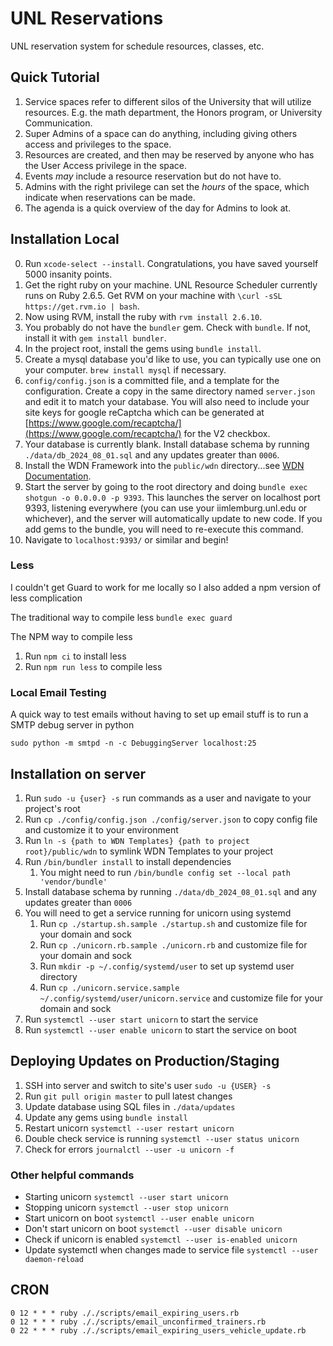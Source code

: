 # UNL Reservations

UNL reservation system for schedule resources, classes, etc.

## Quick Tutorial

1. Service spaces refer to different silos of the University that will utilize resources. E.g. the math department, the Honors program, or University Communication.
2. Super Admins of a space can do anything, including giving others access and privileges to the space.
3. Resources are created, and then may be reserved by anyone who has the User Access privilege in the space.
4. Events *may* include a resource reservation but do not have to.
5. Admins with the right privilege can set the *hours* of the space, which indicate when reservations can be made.
6. The agenda is a quick overview of the day for Admins to look at.

## Installation Local

0. Run `xcode-select --install`. Congratulations, you have saved yourself 5000 insanity points.
1. Get the right ruby on your machine. UNL Resource Scheduler currently runs on Ruby 2.6.5. Get RVM on your machine with `\curl -sSL https://get.rvm.io | bash`.
2. Now using RVM, install the ruby with `rvm install 2.6.10`.
3. You probably do not have the `bundler` gem. Check with `bundle`. If not, install it with `gem install bundler`.
4. In the project root, install the gems using `bundle install`.
5. Create a mysql database you'd like to use, you can typically use one on your computer. `brew install mysql` if necessary.
6. `config/config.json` is a committed file, and a template for the configuration. Create a copy in the same directory named `server.json` and edit it to match your database. You will also need to include your site keys for google reCaptcha which can be generated at [https://www.google.com/recaptcha/](https://www.google.com/recaptcha/) for the V2 checkbox.
7. Your database is currently blank. Install database schema by running `./data/db_2024_08_01.sql` and any updates greater than `0006`.
8. Install the WDN Framework into the `public/wdn` directory...see [WDN Documentation](http://wdn.unl.edu/documentation).
9. Start the server by going to the root directory and doing `bundle exec shotgun -o 0.0.0.0 -p 9393`. This launches the server on localhost port 9393, listening everywhere (you can use your iimlemburg.unl.edu or whichever), and the server will automatically update to new code. If you add gems to the bundle, you will need to re-execute this command.
10. Navigate to `localhost:9393/` or similar and begin!

### Less

I couldn't get Guard to work for me locally so I also added a npm version of less complication

The traditional way to compile less `bundle exec guard`

The NPM way to compile less

1. Run `npm ci` to install less
2. Run `npm run less` to compile less

### Local Email Testing

A quick way to test emails without having to set up email stuff is to run a SMTP debug server in python

`sudo python -m smtpd -n -c DebuggingServer localhost:25`

## Installation on server

1. Run `sudo -u {user} -s` run commands as a user and navigate to your project's root
2. Run `cp ./config/config.json ./config/server.json` to copy config file and customize it to your environment
3. Run `ln -s {path to WDN Templates} {path to project root}/public/wdn` to symlink WDN Templates to your project
4. Run `/bin/bundler install` to install dependencies
   1. You might need to run `/bin/bundle config set --local path 'vendor/bundle'`
6. Install database schema by running `./data/db_2024_08_01.sql` and any updates greater than `0006`
7. You will need to get a service running for unicorn using systemd
    1. Run `cp ./startup.sh.sample ./startup.sh` and customize file for your domain and sock
    2. Run `cp ./unicorn.rb.sample ./unicorn.rb` and customize file for your domain and sock
    3. Run `mkdir -p ~/.config/systemd/user` to set up systemd user directory
    4. Run `cp ./unicorn.service.sample ~/.config/systemd/user/unicorn.service` and customize file for your domain and sock
8. Run `systemctl --user start unicorn` to start the service
9. Run `systemctl --user enable unicorn` to start the service on boot

## Deploying Updates on Production/Staging

1. SSH into server and switch to site's user `sudo -u {USER} -s`
2. Run `git pull origin master` to pull latest changes
3. Update database using SQL files in `./data/updates`
4. Update any gems using `bundle install`
5. Restart unicorn `systemctl --user restart unicorn`
6. Double check service is running `systemctl --user status unicorn`
7. Check for errors `journalctl --user -u unicorn -f`

### Other helpful commands

- Starting unicorn `systemctl --user start unicorn`
- Stopping unicorn `systemctl --user stop unicorn`
- Start unicorn on boot `systemctl --user enable unicorn`
- Don't start unicorn on boot `systemctl --user disable unicorn`
- Check if unicorn is enabled `systemctl --user is-enabled unicorn`
- Update systemctl when changes made to service file `systemctl --user daemon-reload`

## CRON

``` text
0 12 * * * ruby ././scripts/email_expiring_users.rb
0 12 * * * ruby ././scripts/email_unconfirmed_trainers.rb
0 22 * * * ruby ././scripts/email_expiring_users_vehicle_update.rb
```
